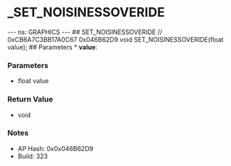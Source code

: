 # _SET_NOISINESSOVERIDE

--- ns: GRAPHICS --- ## SET_NOISINESSOVERIDE  // 0xCB6A7C3BB17A0C67 0x046B62D9 void SET_NOISINESSOVERIDE(float value);   ## Parameters * **value**:

### Parameters
* float value

### Return Value
* void

### Notes
* AP Hash: 0x0x046B62D9
* Build: 323

